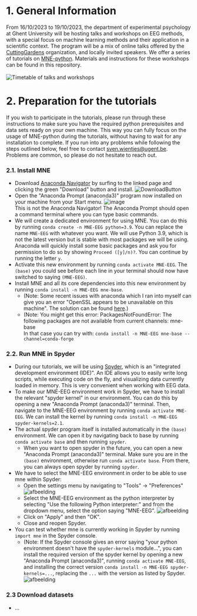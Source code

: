 # 1. General Information
From 16/10/2023 to 19/10/2023, the department of experimental psychology at Ghent University will be hosting talks and workshops on EEG methods, with a special focus on machine learning methods and their application in a scientific context. The program will be a mix of online talks offered by the [CuttingGardens](https://cuttinggardens2023.org/) organization, and locally invited speakers. We offer a series of tutorials on [MNE-python](https://mne.tools/stable/index.html). Materials and instructions for these workshops can be found in this repository.</br> 
</br> 
![Timetable of talks and workshops](https://cuttinggardens2023.org/wp-content/uploads/2023/09/Ghent-timetable-3.png)

# 2. Preparation for the tutorials
If you wish to participate in the tutorials, please run through these instructions to make sure you have the required python prerequisites and data sets ready on your own machine. This way you can fully focus on the usage of MNE-python during the tutorials, without having to wait for any installation to complete. If you run into any problems while following the steps outlined below, feel free to contact sven.wientjes@ugent.be. Problems are common, so please do not hesitate to reach out.

### 2.1. Install MNE
- Download [Anaconda Navigator](https://www.anaconda.com/download) by surfing to the linked page and clicking the green "Download" button and install. ![DownloadButton](https://github.com/eeg-ugent/Ghent_CuttingGardens2023/assets/36112808/af304350-d4ea-47a2-9e0f-456617e67c92)
- Open the "Anaconda Prompt (anaconda3)" program now installed on your machine from your Start menu. 
![image](https://github.com/eeg-ugent/Ghent_CuttingGardens2023/assets/43963848/2af2b920-d71e-46ad-a119-f7a2730f14a6) </br>
This is not the Anaconda Navigator! The Anaconda Prompt should open a command terminal where you can type basic commands.
- We will create a dedicated environment for using MNE. You can do this by running `conda create -n MNE-EEG python=3.9`. You can replace the name `MNE-EEG` with whatever you want. We will use Python 3.9, which is not the latest version but is stable with most packages we will be using. Anaconda will quickly install some basic packages and ask you for permission to do so by showing `Proceed ([y]/n)?`. You can continue by running the letter `y`.
- Activate this new environment by running `conda activate MNE-EEG`. The `(base)` you could see before each line in your terminal should now have switched to saying `(MNE-EEG)`. 
- Install MNE and all its core dependencies into this new environment by running `conda install -n MNE-EEG mne-base`.
  - (Note: Some recent issues with anaconda which I ran into myself can give you an error "OpenSSL appears to be unavailable on this machine". The solution can be found [here](https://github.com/conda/conda/issues/11795#issuecomment-1680167888).)
  - (Note: You might get this error: PackagesNotFoundError: The following packages are not available from current channels:
    mne-base </br>
    In that case you can try with: `conda install -n MNE-EEG mne-base --channel=conda-forge`

### 2.2. Run MNE in Spyder
- During our tutorials, we will be using [Spyder](https://www.spyder-ide.org/), which is an "integrated development environment (IDE)". An IDE allows you to easily write long scripts, while executing code on the fly, and visualizing data currently loaded in memory. This is very convenient when working with EEG data.
- To make our MNE-EEG environment work in Spyder, we have to install the relevant "spyder kernel" in our environment. You can do this by opening a new "Anaconda Prompt (anaconda3)" terminal. Then, navigate to the MNE-EEG environment by running `conda activate MNE-EEG`. We can install the kernel by running `conda install -n MNE-EEG spyder-kernels=2.1`.
- The actual spyder program itself is installed automatically in the `(base)` environment. We can open it by navigating back to base by running `conda activate base` and then running `spyder`.
  - When you want to open spyder in the future, you can open a new "Anaconda Prompt (anaconda3)" terminal. Make sure you are in the `(base)` environment, otherwise run `conda activate base`. From there, you can always open spyder by running `spyder`.
- We have to select the MNE-EEG environment in order to be able to use mne within Spyder:
  - Open the settings menu by navigating to "Tools" -> "Preferences" ![afbeelding](https://github.com/eeg-ugent/Ghent_CuttingGardens2023/assets/36112808/1a9926f3-9b9b-4ced-a783-463d14b91519)
  - Select the MNE-EEG environment as the python interpreter by selecting "Use the following Python interpreter:" and from the dropdown menu, select the option saying "MNE-EEG". ![afbeelding](https://github.com/eeg-ugent/Ghent_CuttingGardens2023/assets/36112808/5226f8c1-d702-43f9-8738-a9569e29f7de)
  - Click on "Apply" and then "OK".
  - Close and reopen Spyder.
- You can test whether mne is currently working in Spyder by running `import mne` in the Spyder console.
  - (Note: If the Spyder console gives an error saying "your python environment doesn't have the `spyder-kernels` module...", you can install the required version of the spyder kernel by opening a new "Anaconda Prompt (anaconda3)", running `conda activate MNE-EEG`, and installing the correct version `conda install -n MNE-EEG spyder-kernels=...`, replacing the `...` with the version as listed by Spyder. ![afbeelding](https://github.com/eeg-ugent/Ghent_CuttingGardens2023/assets/36112808/0b3efcff-a78a-4bf7-af11-4786025f69c2)

### 2.3 Download datasets
- ...



